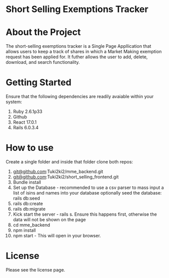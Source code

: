# Short Selling Exemptions Tracker 

# About the Project 
The short-selling exemptions tracker is a Single Page Appllication that allows users to keep a track of shares in which a Market Making exemption request has been applied for. It futher allows the user to add, delete, download, and search functionality. 


# Getting Started 
Ensure that the following dependencies are readily avaiable within your system: 
1. Ruby 2.6.1p33 
2. Github 
3. React 17.0.1 
4. Rails 6.0.3.4 

# How to use
Create a single folder and inside that folder clone both repos:
1. git@github.com:Tuki2ki2/mme_backend.git 
2. git@github.com:Tuki2ki2/short_selling_frontend.git 
3. Bundle install
4. Set up the Database - recommended to use a csv parser to mass input a list of isins and names into your database
optionally seed the database: rails db:seed
5. rails db:create
6. rails db:migrate
7. Kick start the server - rails s. Ensure this happens first, otherwise the data will not be shown on the page
8. cd mme_backend
9. npm install 
10. npm start - This will open in your browser. 


# License 
Please see the license page. 
